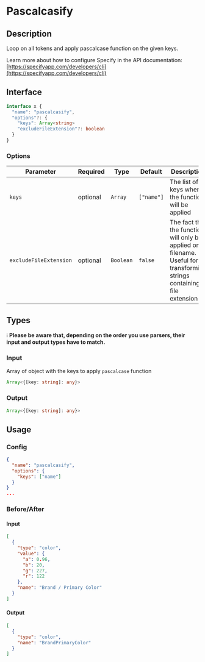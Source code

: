 # Pascalcasify

## Description

Loop on all tokens and apply pascalcase function on the given keys.

Learn more about how to configure Specify in the API documentation: [https://specifyapp.com/developers/cli](https://specifyapp.com/developers/cli)
## Interface

```ts
interface x {
  "name": "pascalcasify",
  "options"?: {
    "keys": Array<string>
    "excludeFileExtension"?: boolean
  }
}
```

### Options

| Parameter              | Required   | Type      | Default    | Description                                                                                                                |
| ---------------------- | ---------- | --------- | ---------- | -------------------------------------------------------------------------------------------------------------------------- |
| `keys`                 | optional   | `Array`   | `["name"]` | The list of keys where the function will be applied                                                                        |
| `excludeFileExtension` | optional   | `Boolean` | `false`    | The fact that the function will only be applied on a filename. Useful for transforming strings containing a file extension |

## Types

ℹ️ **Please be aware that, depending on the order you use parsers, their input and output types have to match.**

### Input

Array of object with the keys to apply `pascalcase` function
```ts
Array<{[key: string]: any}>
```

### Output

```ts
Array<{[key: string]: any}>
```
## Usage
### Config

```json
{
  "name": "pascalcasify",
  "options": {
    "keys": ["name"]
  }
}
...
```
### Before/After

#### Input

```json
[
  {
    "type": "color",
    "value": {
      "a": 0.96,
      "b": 20,
      "g": 227,
      "r": 122
    },
    "name": "Brand / Primary Color"
  }
]
```
#### Output

```json
[
  {
    "type": "color",
    "name": "BrandPrimaryColor"
  }
]
```
